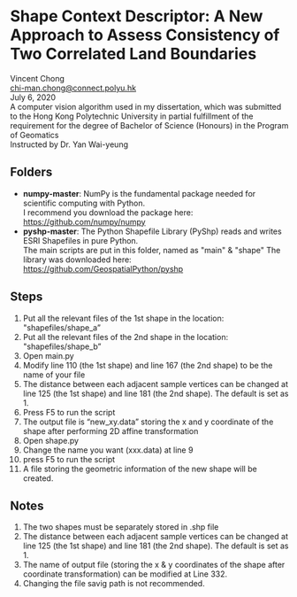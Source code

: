 # Shape Context Descriptor: A New Approach to Assess Consistency of Two Correlated Land Boundaries

Vincent Chong  
chi-man.chong@connect.polyu.hk  
July 6, 2020  
A computer vision algorithm used in my dissertation, which was submitted to the Hong Kong Polytechnic University in partial fulfillment of the requirement for the degree of Bachelor of Science (Honours) in the Program of Geomatics  
Instructed by Dr. Yan Wai-yeung  

## Folders
* **numpy-master**: NumPy is the fundamental package needed for scientific computing with Python.  
I recommend you download the package here: https://github.com/numpy/numpy
* **pyshp-master**: The Python Shapefile Library (PyShp) reads and writes ESRI Shapefiles in pure Python.  
The main scripts are put in this folder, named as "main" & "shape"
The library was downloaded here: https://github.com/GeospatialPython/pyshp

## Steps
1. Put all the relevant files of the 1st shape in the location: "shapefiles/shape_a”
2. Put all the relevant files of the 2nd shape in the location: "shapefiles/shape_b”
3. Open main.py
4. Modify line 110 (the 1st shape) and line 167 (the 2nd shape) to be the name of your file
5. The distance between each adjacent sample vertices can be changed at line 125 (the 1st shape) and line 181 (the 2nd shape). The default is set as 1.
6. Press F5 to run the script
7. The output file is “new_xy.data” storing the x and y coordinate of the shape after performing 2D affine transformation
8. Open shape.py
9. Change the name you want (xxx.data) at line 9
10. press F5 to run the script
11. A file storing the geometric information of the new shape will be created.

## Notes
1. The two shapes must be separately stored in .shp file
2. The distance between each adjacent sample vertices can be changed at line 125 (the 1st shape) and line 181 (the 2nd shape). The default is set as 1.
3. The name of output file (storing the x & y coordinates of the shape after coordinate transformation) can be modified at Line 332.
4. Changing the file savig path is not recommended.
